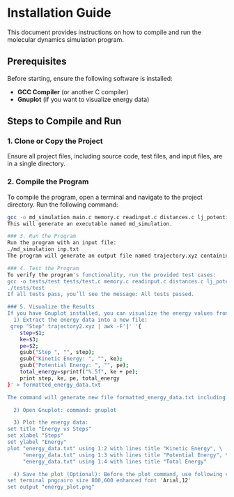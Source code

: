 # Installation Guide

This document provides instructions on how to compile and run the molecular dynamics simulation program.

## Prerequisites
Before starting, ensure the following software is installed:
- **GCC Compiler** (or another C compiler)
- **Gnuplot** (if you want to visualize energy data)

## Steps to Compile and Run

### 1. Clone or Copy the Project
Ensure all project files, including source code, test files, and input files, are in a single directory.

### 2. Compile the Program

To compile the program, open a terminal and navigate to the project directory. Run the following command:
```bash
gcc -o md_simulation main.c memory.c readinput.c distances.c lj_potential.c energies.c acceleration.c verlet.c -lm
This will generate an executable named md_simulation.

### 3. Run the Program
Run the program with an input file:
./md_simulation inp.txt
The program will generate an output file named trajectory.xyz containing the results of the simulation.

### 4. Test the Program
To verify the program's functionality, run the provided test cases:
gcc -o tests/test tests/test.c memory.c readinput.c distances.c lj_potential.c energies.c acceleration.c -lm
./tests/test
If all tests pass, you’ll see the message: All tests passed.

### 5. Visualize the Results
If you have Gnuplot installed, you can visualize the energy values from the output file (trajectory.xyz):
  1) Extract the energy data into a new file:
 grep "Step" trajectory2.xyz | awk -F'|' '{
    step=$1;
    ke=$3;
    pe=$2;
    gsub("Step ", "", step);
    gsub("Kinetic Energy: ", "", ke);
    gsub("Potential Energy: ", "", pe);
    total_energy=sprintf("%.5f", ke + pe);
    print step, ke, pe, total_energy
}' > formatted_energy_data.txt

The command will generate new file formatted_energy_data.txt including Step, Kinetic Energy, Potential Energy and Total Energy in each column.

  2) Open Gnuplot: command: gnuplot

  3) Plot the energy data:
set title "Energy vs Steps"
set xlabel "Steps"
set ylabel "Energy"
plot "energy_data.txt" using 1:2 with lines title "Kinetic Energy", \
     "energy_data.txt" using 1:3 with lines title "Potential Energy", \
     "energy_data.txt" using 1:4 with lines title "Total Energy"

  4) Save the plot (Optional): Before the plot command, use following command to save the plot as a .png file:
set terminal pngcairo size 800,600 enhanced font 'Arial,12'
set output "energy_plot.png"




